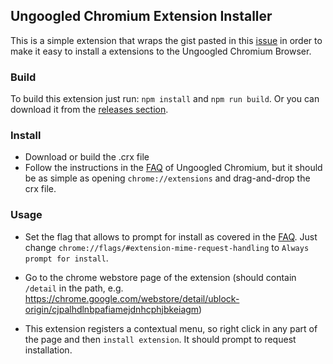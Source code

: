 ## Ungoogled Chromium Extension Installer

This is a simple extension that wraps the gist pasted in this [issue](https://github.com/Eloston/ungoogled-chromium/issues/226#issuecomment-494147774) in order
to make it easy to install a extensions to the Ungoogled Chromium Browser.

### Build

To build this extension just run: `npm install` and `npm run build`. Or you can download it from the [releases section](https://github.com/enolgor/ungoogled-chromium-extension-installer/releases).

### Install

- Download or build the .crx file
- Follow the instructions in the [FAQ](https://ungoogled-software.github.io/ungoogled-chromium-wiki/faq#installing-the-crx-file) of Ungoogled Chromium, but it should be as simple as opening `chrome://extensions` and drag-and-drop the crx file.

### Usage

- Set the flag that allows to prompt for install as covered in the [FAQ](https://ungoogled-software.github.io/ungoogled-chromium-wiki/faq#installing-the-crx-file). Just change `chrome://flags/#extension-mime-request-handling` to `Always prompt for install`.

- Go to the chrome webstore page of the extension (should contain `/detail` in the path, e.g. https://chrome.google.com/webstore/detail/ublock-origin/cjpalhdlnbpafiamejdnhcphjbkeiagm)

- This extension registers a contextual menu, so right click in any part of the page and then `install extension`. It should prompt to request installation.


